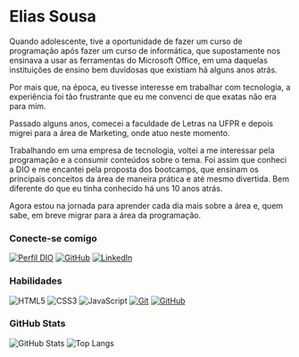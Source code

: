 # Elias Sousa

Quando adolescente, tive a oportunidade de fazer um curso de programação após fazer um curso de informática, que supostamente nos ensinava a usar as ferramentas do Microsoft Office, em uma daquelas instituições de ensino bem duvidosas que existiam há alguns anos atrás.

Por mais que, na época, eu tivesse interesse em trabalhar com tecnologia, a experiência foi tão frustrante que eu me convenci de que exatas não era para mim.

Passado alguns anos, comecei a faculdade de Letras na UFPR e depois migrei para a área de Marketing, onde atuo neste momento.

Trabalhando em uma empresa de tecnologia, voltei a me interessar pela programação e a consumir conteúdos sobre o tema. Foi assim que conheci a DIO e me encantei pela proposta dos bootcamps, que ensinam os principais conceitos da área de maneira prática e até mesmo divertida. Bem diferente do que eu tinha conhecido há uns 10 anos atrás.

Agora estou na jornada para aprender cada dia mais sobre a área e, quem sabe, em breve migrar para a área da programação.

### Conecte-se comigo
[![Perfil DIO](https://img.shields.io/badge/-Meu%20Perfil%20na%20DIO-30A3DC?style=for-the-badge)](https://www.dio.me/users/Junior_elias1404)
[![GitHub](https://img.shields.io/badge/GitHub-000?style=for-the-badge&logo=github&logoColor=fff)](https://github.com/sou-elias/)
[![LinkedIn](https://img.shields.io/badge/-LinkedIn-000?style=for-the-badge&logo=linkedin&logoColor=30A3DC)](https://www.linkedin.com/in/sou-elias/)


### Habilidades
![HTML5](https://img.shields.io/badge/HTML-000?style=for-the-badge&logo=html5&logoColor=30A3DC)
![CSS3](https://img.shields.io/badge/CSS3-000?style=for-the-badge&logo=css3&logoColor=E94D5F)
![JavaScript](https://img.shields.io/badge/JavaScript-000?style=for-the-badge&logo=javascript&logoColor=30A3DC)
[![Git](https://img.shields.io/badge/Git-000?style=for-the-badge&logo=git&logoColor=E94D5F)](https://git-scm.com/doc) 
[![GitHub](https://img.shields.io/badge/GitHub-000?style=for-the-badge&logo=github&logoColor=30A3DC)](https://docs.github.com/)

### GitHub Stats
![GitHub Stats](https://github-readme-stats.vercel.app/api?username=sou-elias&theme=transparent&bg_color=000&border_color=30A3DC&show_icons=true&icon_color=30A3DC&title_color=E94D5F&text_color=FFF)
![Top Langs](https://github-readme-stats-git-masterrstaa-rickstaa.vercel.app/api/top-langs/?username=sou-elias&layout=compact&bg_color=000&border_color=30A3DC&title_color=E94D5F&text_color=FFF)